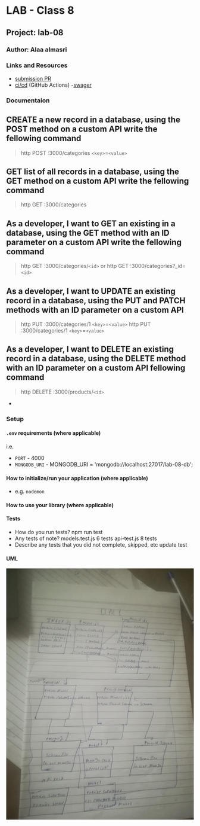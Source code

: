 # LAB - Class 8

## Project: lab-08

### Author: Alaa almasri

### Links and Resources

- [submission PR](https://github.com/alaaalmasri12/api-server/pull/3)
- [ci/cd](https://github.com/alaaalmasri12/api-server/actions/runs/122862729) (GitHub Actions)
-[swager](https://app.swaggerhub.com/apis/alaaalmasri12/lab-06-api/0.1)
### Documentaion

## CREATE a new record in a database, using the POST method on a custom API write the fellowing command
>http POST :3000/categories `<key>`=`<value>`

## GET list of all records in a database, using the GET method on a custom API write the fellowing command

>http GET :3000/categories


## As a developer, I want to GET an existing in a database, using the GET method with an ID parameter on a custom API write the fellowing command


>http GET :3000/categories/`<id>` or
>http GET :3000/categories?_id=`<id>`
## As a developer, I want to UPDATE an existing record in a database, using the PUT and PATCH methods with an ID parameter on a custom API

>http PUT :3000/categories/1 `<key>`=`<value>`
>http PUT :3000/categories/1 `<key>`=`<value>`


## As a developer, I want to DELETE an existing record in a database, using the DELETE method with an ID parameter on a custom API fellowing command

>http DELETE :3000/products/`<id>`
-







### Setup

#### `.env` requirements (where applicable)

i.e.

- `PORT` - 4000
- `MONGODB_URI` - MONGODB_URI = 'mongodb://localhost:27017/lab-08-db';

#### How to initialize/run your application (where applicable)

- e.g. `nodemon`

#### How to use your library (where applicable)

#### Tests

- How do you run tests?
 npm run test 
- Any tests of note?
models.test.js 6 tests
api-test.js  8 tests
- Describe any tests that you did not complete, skipped, etc
update test

#### UML
![lab8](assets/uml.jpg)


